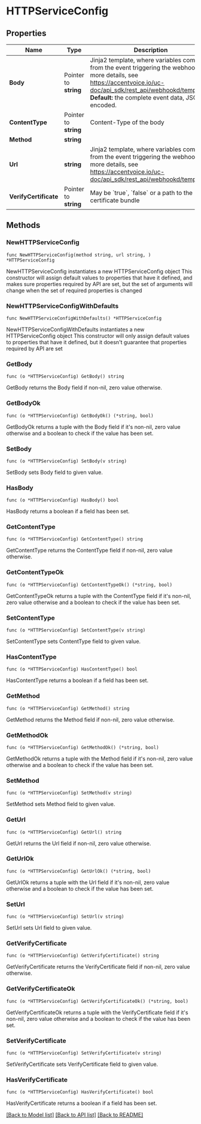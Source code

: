 # HTTPServiceConfig

## Properties

Name | Type | Description | Notes
------------ | ------------- | ------------- | -------------
**Body** | Pointer to **string** | Jinja2 template, where variables come from the event triggering the webhook. For more details, see <https://accentvoice.io/uc-doc/api_sdk/rest_api/webhookd/templates>. **Default:** the complete event data, JSON-encoded. | [optional]
**ContentType** | Pointer to **string** | Content-Type of the body | [optional]
**Method** | **string** |  |
**Url** | **string** | Jinja2 template, where variables come from the event triggering the webhook. For more details, see <https://accentvoice.io/uc-doc/api_sdk/rest_api/webhookd/templates> |
**VerifyCertificate** | Pointer to **string** | May be &#x60;true&#x60;, &#x60;false&#x60; or a path to the certificate bundle | [optional] [default to "true"]

## Methods

### NewHTTPServiceConfig

`func NewHTTPServiceConfig(method string, url string, ) *HTTPServiceConfig`

NewHTTPServiceConfig instantiates a new HTTPServiceConfig object
This constructor will assign default values to properties that have it defined,
and makes sure properties required by API are set, but the set of arguments
will change when the set of required properties is changed

### NewHTTPServiceConfigWithDefaults

`func NewHTTPServiceConfigWithDefaults() *HTTPServiceConfig`

NewHTTPServiceConfigWithDefaults instantiates a new HTTPServiceConfig object
This constructor will only assign default values to properties that have it defined,
but it doesn't guarantee that properties required by API are set

### GetBody

`func (o *HTTPServiceConfig) GetBody() string`

GetBody returns the Body field if non-nil, zero value otherwise.

### GetBodyOk

`func (o *HTTPServiceConfig) GetBodyOk() (*string, bool)`

GetBodyOk returns a tuple with the Body field if it's non-nil, zero value otherwise
and a boolean to check if the value has been set.

### SetBody

`func (o *HTTPServiceConfig) SetBody(v string)`

SetBody sets Body field to given value.

### HasBody

`func (o *HTTPServiceConfig) HasBody() bool`

HasBody returns a boolean if a field has been set.

### GetContentType

`func (o *HTTPServiceConfig) GetContentType() string`

GetContentType returns the ContentType field if non-nil, zero value otherwise.

### GetContentTypeOk

`func (o *HTTPServiceConfig) GetContentTypeOk() (*string, bool)`

GetContentTypeOk returns a tuple with the ContentType field if it's non-nil, zero value otherwise
and a boolean to check if the value has been set.

### SetContentType

`func (o *HTTPServiceConfig) SetContentType(v string)`

SetContentType sets ContentType field to given value.

### HasContentType

`func (o *HTTPServiceConfig) HasContentType() bool`

HasContentType returns a boolean if a field has been set.

### GetMethod

`func (o *HTTPServiceConfig) GetMethod() string`

GetMethod returns the Method field if non-nil, zero value otherwise.

### GetMethodOk

`func (o *HTTPServiceConfig) GetMethodOk() (*string, bool)`

GetMethodOk returns a tuple with the Method field if it's non-nil, zero value otherwise
and a boolean to check if the value has been set.

### SetMethod

`func (o *HTTPServiceConfig) SetMethod(v string)`

SetMethod sets Method field to given value.

### GetUrl

`func (o *HTTPServiceConfig) GetUrl() string`

GetUrl returns the Url field if non-nil, zero value otherwise.

### GetUrlOk

`func (o *HTTPServiceConfig) GetUrlOk() (*string, bool)`

GetUrlOk returns a tuple with the Url field if it's non-nil, zero value otherwise
and a boolean to check if the value has been set.

### SetUrl

`func (o *HTTPServiceConfig) SetUrl(v string)`

SetUrl sets Url field to given value.

### GetVerifyCertificate

`func (o *HTTPServiceConfig) GetVerifyCertificate() string`

GetVerifyCertificate returns the VerifyCertificate field if non-nil, zero value otherwise.

### GetVerifyCertificateOk

`func (o *HTTPServiceConfig) GetVerifyCertificateOk() (*string, bool)`

GetVerifyCertificateOk returns a tuple with the VerifyCertificate field if it's non-nil, zero value otherwise
and a boolean to check if the value has been set.

### SetVerifyCertificate

`func (o *HTTPServiceConfig) SetVerifyCertificate(v string)`

SetVerifyCertificate sets VerifyCertificate field to given value.

### HasVerifyCertificate

`func (o *HTTPServiceConfig) HasVerifyCertificate() bool`

HasVerifyCertificate returns a boolean if a field has been set.

[[Back to Model list]](../README.md#documentation-for-models) [[Back to API list]](../README.md#documentation-for-api-endpoints) [[Back to README]](../README.md)
